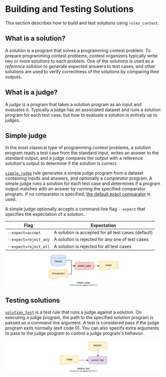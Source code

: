 # Building and Testing Solutions

This section describes how to build and test solutions using `rules_contest`.

## What is a solution?

A *solution* is a program that solves a programming contest problem.
To prepare programming contest problems, contest organizers typically write
two or more solutions to each problem. One of the solutions is used as
a *reference solution* to generate expected answers to test cases, and other
solutions are used to verify correctness of the solutions by comparing their
outputs.

## What is a judge?

A *judge* is a program that takes a solution program as an input and
evaluates it. Typically a judge has an associated dataset and runs a solution
program for each test case, but how to evaluate a solution is entirely up to
judges.

## Simple judge

In the most classical type of programming contest problems, a solution program
reads a test case from the standard input, writes an answer to the standard
output, and a judge compares the output with a reference solution's output to
determine if the solution is correct.

[`simple_judge`] rule generates a simple judge program from a dataset containing
inputs and answers, and optionally a *comparator* program. A simple judge runs
a solution for each test case and determines if a program output matches with
an answer by running the specified comparator program. If no comparator is
specified, [the default exact comparator] is used.

A simple judge optionally accepts a command line flag `--expect` that specifies
the expectation of a solution.

| Flag | Expectation |
| --- | --- |
| `--expect=accept` | A solution is accepted for all test cases (default) |
| `--expect=reject_any` | A solution is rejected for any one of test cases |
| `--expect=reject_all` | A solution is rejected for all test cases |

![simple_judge](../images/simple_judge.svg)

[`simple_judge`]: ../reference/rules.html#simple-judge
[the default exact comparator]: ../reference/targets.html#rules-contest-contest-fake-coverage-report-generator

## Testing solutions

[`solution_test`] is a test rule that runs a judge against a solution.
On executing a judge program, the path to the specified solution program is
passed as a command line argument. A test is considered pass if the judge
program exits normally (exit code 0). You can also specify extra arguments to
pass to the judge program to control a judge program's behavior.

![solution_test](../images/solution_test.svg)

[`solution_test`]: ../reference/rules.html#solution-test
